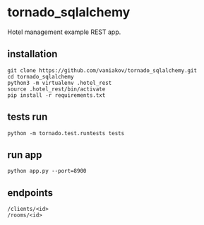 # tornado_sqlalchemy
Hotel management example REST app.

## installation
```
git clone https://github.com/vaniakov/tornado_sqlalchemy.git
cd tornado_sqlalchemy
python3 -m virtualenv .hotel_rest
source .hotel_rest/bin/activate
pip install -r requirements.txt
```

## tests run
```
python -m tornado.test.runtests tests
```

## run app
```
python app.py --port=8900 
```

## endpoints
```
/clients/<id>
/rooms/<id>
```
